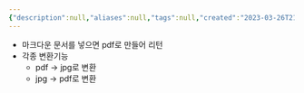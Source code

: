 ```yaml
---
{"description":null,"aliases":null,"tags":null,"created":"2023-03-26T21:06:30","updated":"2023-07-15T21:33:02","title":"온라인 pdf 생성 및 편집기","dg-publish":true,"permalink":"/docs/온라인 pdf 생성 및 편집기/","dgPassFrontmatter":true}
---
```


- 마크다운 문서를 넣으면 pdf로 만들어 리턴
- 각종 변환기능
	- pdf -> jpg로 변환
	- jpg -> pdf로 변환
